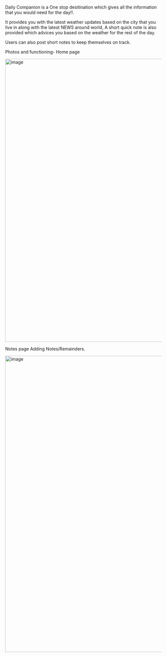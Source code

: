 Daily Companion is a One stop desitination which gives all the information that you would need for the day!!.

It provides you with the latest weather updates based on the city that you live in along with the latest NEWS around world,
A short quick note is also provided which advices you based on the weather for the rest of the day.

Users can also post short notes to keep themselves on track.



Photos and functioning-
Home page


  <img width="911" alt="image" src="https://user-images.githubusercontent.com/108605741/217944590-e28e169a-1a23-4711-ad12-b7fff971091f.png">

Notes page
  Adding Notes/Remainders.
  
  
  <img width="954" alt="image" src="https://user-images.githubusercontent.com/108605741/217944706-14551eac-8a07-4279-a0bb-18758c8dfce1.png">


